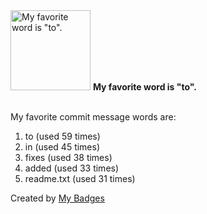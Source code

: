 <img src="https://my-badges.github.io/my-badges/favorite-word.png" alt="My favorite word is &quot;to&quot;." title="My favorite word is &quot;to&quot;." width="128">
<strong>My favorite word is &quot;to&quot;.</strong>
<br><br>

My favorite commit message words are:

1. to (used 59 times)
2. in (used 45 times)
3. fixes (used 38 times)
4. added (used 33 times)
5. readme.txt (used 31 times)


Created by <a href="https://github.com/my-badges/my-badges">My Badges</a>